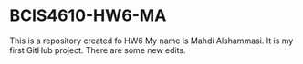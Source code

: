 # BCIS4610-HW6-MA

This is a repository created fo HW6
My name is Mahdi Alshammasi. It is my first GitHub project.
There are some new edits.
